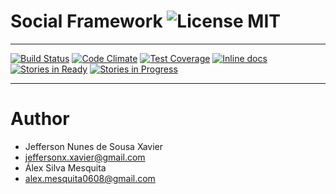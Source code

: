 # Social Framework ![License MIT](https://go-shields.herokuapp.com/license-MIT-blue.png)

----
[![Build Status](https://travis-ci.org/TCC-SocialNetwork/social_framework.svg)](https://travis-ci.org/TCC-SocialNetwork/social_framework)	[![Code Climate](https://codeclimate.com/github/TCC-SocialNetwork/social_framework/badges/gpa.svg)](https://codeclimate.com/github/TCC-SocialNetwork/social_framework)	[![Test Coverage](https://codeclimate.com/github/TCC-SocialNetwork/social_framework/badges/coverage.svg)](https://codeclimate.com/github/TCC-SocialNetwork/social_framework/coverage)	[![Inline docs](http://inch-ci.org/github/TCC-SocialNetwork/social_framework.svg)](http://inch-ci.org/github/TCC-SocialNetwork/social_framework)	[![Stories in Ready](https://badge.waffle.io/TCC-SocialNetwork/social_framework.png?label=ready&title=Ready)](http://waffle.io/TCC-SocialNetwork/social_framework)	[![Stories in Progress](https://badge.waffle.io/TCC-SocialNetwork/social_framework.png?label=in%20progress&title=In%20Progress)](http://waffle.io/TCC-SocialNetwork/social_framework)

----
# Author

* Jefferson Nunes de Sousa Xavier
 * jeffersonx.xavier@gmail.com
* Álex Silva Mesquita
 * alex.mesquita0608@gmail.com
